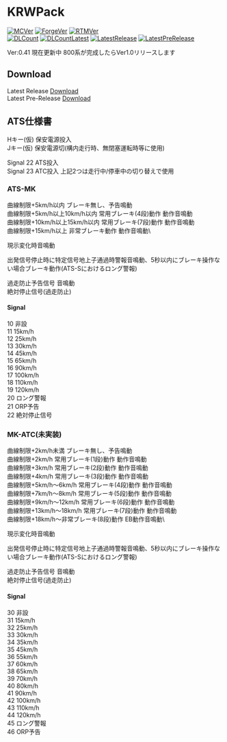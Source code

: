 # KRWPack

[![MCVer](https://img.shields.io/badge/Minecraft-1.7.10-brightgreen)](https://www.minecraft.net/)
[![ForgeVer](https://img.shields.io/badge/Forge-10.13.4.1614-important)](https://files.minecraftforge.net/maven/net/minecraftforge/forge/index_1.7.10.html)
[![RTMVer](https://img.shields.io/badge/RealTrainMod-1.7.10.41-informational)](https://www.curseforge.com/minecraft/mc-mods/realtrainmod/files/3039063)  
[![DLCount](https://img.shields.io/github/downloads/Mei8n/KRWPack/total)](https://github.com/Mei8n/KRWPack/releases)
[![DLCountLatest](https://img.shields.io/github/downloads/Mei8n/KRWPack/latest/total)](https://github.com/Mei8n/KRWPack/releases/latest)
[![LatestRelease](https://img.shields.io/github/v/release/Mei8n/KRWPack)](https://github.com/Mei8n/KRWPack/releases/latest)
[![LatestPreRelease](https://img.shields.io/github/v/release/Mei8n/KRWPack?include_prereleases)](https://github.com/Mei8n/KRWPack/releases)

Ver:0.41 現在更新中 800系が完成したらVer1.0リリースします

## Download

Latest Release [Download](https://github.com/Mei8n/KRWPack/releases/latest)  
Latest Pre-Release [Download](https://github.com/Mei8n/KRWPack/releases)

## ATS仕様書

Hキー(仮) 保安電源投入\
Jキー(仮) 保安電源切(構内走行時、無閉塞運転時等に使用)

Signal 22 ATS投入\
Signal 23 ATC投入
上記2つは走行中/停車中の切り替えで使用


### ATS-MK
曲線制限+5km/h以内 ブレーキ無し、予告鳴動\
曲線制限+5km/h以上10km/h以内 常用ブレーキ(4段)動作 動作音鳴動\
曲線制限+10km/h以上15km/h以内 常用ブレーキ(7段)動作 動作音鳴動\
曲線制限+15km/h以上 非常ブレーキ動作 動作音鳴動\

現示変化時音鳴動

出発信号停止時に特定信号地上子通過時警報音鳴動、5秒以内にブレーキ操作ない場合ブレーキ動作(ATS-Sにおけるロング警報)

過走防止予告信号 音鳴動\
絶対停止信号(過走防止)


#### Signal

10 非設\
11 15km/h\
12 25km/h\
13 30km/h\
14 45km/h\
15 65km/h\
16 90km/h\
17 100km/h\
18 110km/h\
19 120km/h\
20 ロング警報\
21 ORP予告\
22 絶対停止信号




### MK-ATC(未実装)
曲線制限+2km/h未満 ブレーキ無し、予告鳴動\
曲線制限+2km/h 常用ブレーキ(1段)動作 動作音鳴動\
曲線制限+3km/h 常用ブレーキ(2段)動作 動作音鳴動\
曲線制限+4km/h 常用ブレーキ(3段)動作 動作音鳴動\
曲線制限+5km/h～6km/h 常用ブレーキ(4段)動作 動作音鳴動\
曲線制限+7km/h～8km/h 常用ブレーキ(5段)動作 動作音鳴動\
曲線制限+9km/h～12km/h 常用ブレーキ(6段)動作 動作音鳴動\
曲線制限+13km/h～18km/h 常用ブレーキ(7段)動作 動作音鳴動\
曲線制限+18km/h～非常ブレーキ(8段)動作 EB動作音鳴動\

現示変化時音鳴動

出発信号停止時に特定信号地上子通過時警報音鳴動、5秒以内にブレーキ操作ない場合ブレーキ動作(ATS-Sにおけるロング警報)

過走防止予告信号 音鳴動\
絶対停止信号(過走防止)


#### Signal

30 非設\
31 15km/h\
32 25km/h\
33 30km/h\
34 35km/h\
35 45km/h\
36 55km/h\
37 60km/h\
38 65km/h\
39 70km/h\
40 80km/h\
41 90km/h\
42 100km/h\
43 110km/h\
44 120km/h\
45 ロング警報\
46 ORP予告
